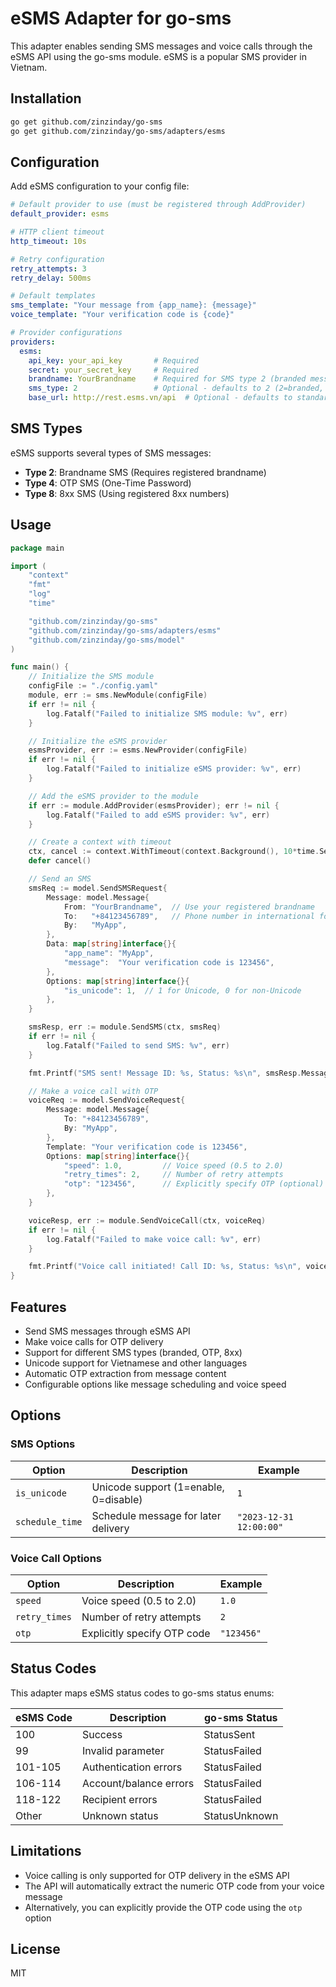 # eSMS Adapter for go-sms

This adapter enables sending SMS messages and voice calls through the eSMS API using the go-sms module. eSMS is a popular SMS provider in Vietnam.

## Installation

```bash
go get github.com/zinzinday/go-sms
go get github.com/zinzinday/go-sms/adapters/esms
```

## Configuration

Add eSMS configuration to your config file:

```yaml
# Default provider to use (must be registered through AddProvider)
default_provider: esms

# HTTP client timeout
http_timeout: 10s

# Retry configuration
retry_attempts: 3
retry_delay: 500ms

# Default templates
sms_template: "Your message from {app_name}: {message}"
voice_template: "Your verification code is {code}"

# Provider configurations
providers:
  esms:
    api_key: your_api_key       # Required
    secret: your_secret_key     # Required
    brandname: YourBrandname    # Required for SMS type 2 (branded messages)
    sms_type: 2                 # Optional - defaults to 2 (2=branded, 4=OTP, 8=8xx)
    base_url: http://rest.esms.vn/api  # Optional - defaults to standard eSMS API URL
```

## SMS Types

eSMS supports several types of SMS messages:

- **Type 2**: Brandname SMS (Requires registered brandname)
- **Type 4**: OTP SMS (One-Time Password)
- **Type 8**: 8xx SMS (Using registered 8xx numbers)

## Usage

```go
package main

import (
	"context"
	"fmt"
	"log"
	"time"

	"github.com/zinzinday/go-sms"
	"github.com/zinzinday/go-sms/adapters/esms"
	"github.com/zinzinday/go-sms/model"
)

func main() {
	// Initialize the SMS module
	configFile := "./config.yaml"
	module, err := sms.NewModule(configFile)
	if err != nil {
		log.Fatalf("Failed to initialize SMS module: %v", err)
	}

	// Initialize the eSMS provider
	esmsProvider, err := esms.NewProvider(configFile)
	if err != nil {
		log.Fatalf("Failed to initialize eSMS provider: %v", err)
	}

	// Add the eSMS provider to the module
	if err := module.AddProvider(esmsProvider); err != nil {
		log.Fatalf("Failed to add eSMS provider: %v", err)
	}

	// Create a context with timeout
	ctx, cancel := context.WithTimeout(context.Background(), 10*time.Second)
	defer cancel()

	// Send an SMS
	smsReq := model.SendSMSRequest{
		Message: model.Message{
			From: "YourBrandname",  // Use your registered brandname
			To:   "+84123456789",   // Phone number in international format
			By:   "MyApp",
		},
		Data: map[string]interface{}{
			"app_name": "MyApp",
			"message":  "Your verification code is 123456",
		},
		Options: map[string]interface{}{
			"is_unicode": 1,  // 1 for Unicode, 0 for non-Unicode
		},
	}

	smsResp, err := module.SendSMS(ctx, smsReq)
	if err != nil {
		log.Fatalf("Failed to send SMS: %v", err)
	}

	fmt.Printf("SMS sent! Message ID: %s, Status: %s\n", smsResp.MessageID, smsResp.Status)

	// Make a voice call with OTP
	voiceReq := model.SendVoiceRequest{
		Message: model.Message{
			To: "+84123456789",
			By: "MyApp",
		},
		Template: "Your verification code is 123456",
		Options: map[string]interface{}{
			"speed": 1.0,         // Voice speed (0.5 to 2.0)
			"retry_times": 2,     // Number of retry attempts
			"otp": "123456",      // Explicitly specify OTP (optional)
		},
	}

	voiceResp, err := module.SendVoiceCall(ctx, voiceReq)
	if err != nil {
		log.Fatalf("Failed to make voice call: %v", err)
	}

	fmt.Printf("Voice call initiated! Call ID: %s, Status: %s\n", voiceResp.CallID, voiceResp.Status)
}
```

## Features

- Send SMS messages through eSMS API
- Make voice calls for OTP delivery
- Support for different SMS types (branded, OTP, 8xx)
- Unicode support for Vietnamese and other languages
- Automatic OTP extraction from message content
- Configurable options like message scheduling and voice speed

## Options

### SMS Options

| Option | Description | Example |
|--------|-------------|---------|
| `is_unicode` | Unicode support (1=enable, 0=disable) | `1` |
| `schedule_time` | Schedule message for later delivery | `"2023-12-31 12:00:00"` |

### Voice Call Options

| Option | Description | Example |
|--------|-------------|---------|
| `speed` | Voice speed (0.5 to 2.0) | `1.0` |
| `retry_times` | Number of retry attempts | `2` |
| `otp` | Explicitly specify OTP code | `"123456"` |

## Status Codes

This adapter maps eSMS status codes to go-sms status enums:

| eSMS Code | Description | go-sms Status |
|-----------|-------------|---------------|
| 100 | Success | StatusSent |
| 99 | Invalid parameter | StatusFailed |
| 101-105 | Authentication errors | StatusFailed |
| 106-114 | Account/balance errors | StatusFailed |
| 118-122 | Recipient errors | StatusFailed |
| Other | Unknown status | StatusUnknown |

## Limitations

- Voice calling is only supported for OTP delivery in the eSMS API
- The API will automatically extract the numeric OTP code from your voice message
- Alternatively, you can explicitly provide the OTP code using the `otp` option

## License

MIT
